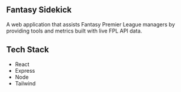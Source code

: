 ## Fantasy Sidekick
A web application that assists Fantasy Premier League managers by providing tools and metrics built with live FPL API data.

 ## Tech Stack
 - React
 - Express
 - Node
 - Tailwind